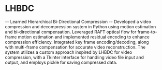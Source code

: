 # LHBDC
-- Learned Hierarchical Bi-Directional Compression
-- Developed a video compression and decompression system in Python using motion estimation and bi-directional compensation. Leveraged RAFT optical flow for frame-to-frame motion estimation and implemented residual encoding to enhance compression efficiency. Integrated key frame encoding/decoding, along with multi-frame compensation for accurate video reconstruction. The system utilizes a custom approach inspired by LHBDC for video compression, with a Tkinter interface for handling video file input and output, and employs pickle for saving compressed data.
